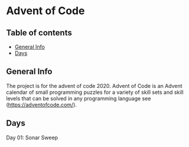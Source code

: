 # Advent of Code

## Table of contents
* [General Info](#general-info)
* [Days](#days)

## General Info

The project is for the advent of code 2020. Advent of Code is an Advent calendar of small programming puzzles for a variety of skill sets and skill levels that can be solved in any programming language see (https://adventofcode.com/).

## Days

Day 01: Sonar Sweep
